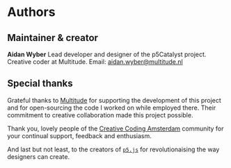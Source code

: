 # Authors

## Maintainer & creator
**Aidan Wyber**
Lead developer and designer of the p5Catalyst project. Creative coder at Multitude.
Email: [aidan.wyber@multitude.nl](mailto:aidan.wyber@multitude.nl)

## Special thanks
Grateful thanks to [Multitude](https://www.multitude.nl/) for supporting the development of this project and for open-sourcing the code I worked on while employed there. Their commitment to creative collaboration made this project possible.

Thank you, lovely people of the [Creative Coding Amsterdam](https://cca.codes/) community for your continual support, feedback and enthusiasm.

And last but not least, to the creators of [`p5.js`](https://p5js.org/) for revolutionaising the way designers can create.
